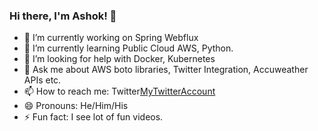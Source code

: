 ### Hi there, I'm Ashok! 👋

- 🔭 I’m currently working on Spring Webflux
- 🌱 I’m currently learning Public Cloud AWS, Python.
- 🤔 I’m looking for help with Docker, Kubernetes
- 💬 Ask me about AWS boto libraries, Twitter Integration, Accuweather APIs etc.
- 📫 How to reach me: Twitter[MyTwitterAccount](https://twitter.com/ABhadrappa)
- 😄 Pronouns: He/Him/His
- ⚡ Fun fact: I see lot of fun videos.

